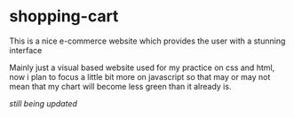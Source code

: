 # shopping-cart
This is a nice e-commerce website which provides the user with a stunning interface

Mainly just a visual based website used for my practice on css and html, now i plan to focus a little bit more on javascript so that may or may not mean that
 my chart will become less green than it already is.


*still being updated*
